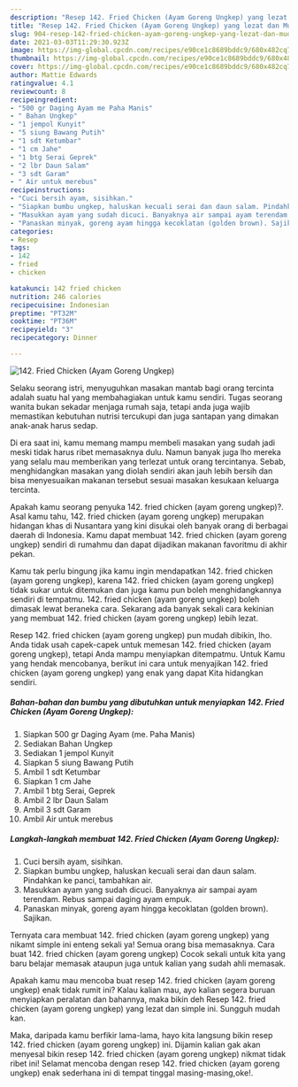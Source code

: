 ```yaml
---
description: "Resep 142. Fried Chicken (Ayam Goreng Ungkep) yang lezat dan Mudah Dibuat"
title: "Resep 142. Fried Chicken (Ayam Goreng Ungkep) yang lezat dan Mudah Dibuat"
slug: 904-resep-142-fried-chicken-ayam-goreng-ungkep-yang-lezat-dan-mudah-dibuat
date: 2021-03-03T11:29:30.923Z
image: https://img-global.cpcdn.com/recipes/e90ce1c8689bddc9/680x482cq70/142-fried-chicken-ayam-goreng-ungkep-foto-resep-utama.jpg
thumbnail: https://img-global.cpcdn.com/recipes/e90ce1c8689bddc9/680x482cq70/142-fried-chicken-ayam-goreng-ungkep-foto-resep-utama.jpg
cover: https://img-global.cpcdn.com/recipes/e90ce1c8689bddc9/680x482cq70/142-fried-chicken-ayam-goreng-ungkep-foto-resep-utama.jpg
author: Mattie Edwards
ratingvalue: 4.1
reviewcount: 8
recipeingredient:
- "500 gr Daging Ayam me Paha Manis"
- " Bahan Ungkep"
- "1 jempol Kunyit"
- "5 siung Bawang Putih"
- "1 sdt Ketumbar"
- "1 cm Jahe"
- "1 btg Serai Geprek"
- "2 lbr Daun Salam"
- "3 sdt Garam"
- " Air untuk merebus"
recipeinstructions:
- "Cuci bersih ayam, sisihkan."
- "Siapkan bumbu ungkep, haluskan kecuali serai dan daun salam. Pindahkan ke panci, tambahkan air."
- "Masukkan ayam yang sudah dicuci. Banyaknya air sampai ayam terendam. Rebus sampai daging ayam empuk."
- "Panaskan minyak, goreng ayam hingga kecoklatan (golden brown). Sajikan."
categories:
- Resep
tags:
- 142
- fried
- chicken

katakunci: 142 fried chicken 
nutrition: 246 calories
recipecuisine: Indonesian
preptime: "PT32M"
cooktime: "PT36M"
recipeyield: "3"
recipecategory: Dinner

---
```



![142. Fried Chicken (Ayam Goreng Ungkep)](https://img-global.cpcdn.com/recipes/e90ce1c8689bddc9/680x482cq70/142-fried-chicken-ayam-goreng-ungkep-foto-resep-utama.jpg)

Selaku seorang istri, menyuguhkan masakan mantab bagi orang tercinta adalah suatu hal yang membahagiakan untuk kamu sendiri. Tugas seorang  wanita bukan sekadar menjaga rumah saja, tetapi anda juga wajib memastikan kebutuhan nutrisi tercukupi dan juga santapan yang dimakan anak-anak harus sedap.

Di era  saat ini, kamu memang mampu membeli masakan yang sudah jadi meski tidak harus ribet memasaknya dulu. Namun banyak juga lho mereka yang selalu mau memberikan yang terlezat untuk orang tercintanya. Sebab, menghidangkan masakan yang diolah sendiri akan jauh lebih bersih dan bisa menyesuaikan makanan tersebut sesuai masakan kesukaan keluarga tercinta. 



Apakah kamu seorang penyuka 142. fried chicken (ayam goreng ungkep)?. Asal kamu tahu, 142. fried chicken (ayam goreng ungkep) merupakan hidangan khas di Nusantara yang kini disukai oleh banyak orang di berbagai daerah di Indonesia. Kamu dapat membuat 142. fried chicken (ayam goreng ungkep) sendiri di rumahmu dan dapat dijadikan makanan favoritmu di akhir pekan.

Kamu tak perlu bingung jika kamu ingin mendapatkan 142. fried chicken (ayam goreng ungkep), karena 142. fried chicken (ayam goreng ungkep) tidak sukar untuk ditemukan dan juga kamu pun boleh menghidangkannya sendiri di tempatmu. 142. fried chicken (ayam goreng ungkep) boleh dimasak lewat beraneka cara. Sekarang ada banyak sekali cara kekinian yang membuat 142. fried chicken (ayam goreng ungkep) lebih lezat.

Resep 142. fried chicken (ayam goreng ungkep) pun mudah dibikin, lho. Anda tidak usah capek-capek untuk memesan 142. fried chicken (ayam goreng ungkep), tetapi Anda mampu menyiapkan ditempatmu. Untuk Kamu yang hendak mencobanya, berikut ini cara untuk menyajikan 142. fried chicken (ayam goreng ungkep) yang enak yang dapat Kita hidangkan sendiri.

<!--inarticleads1-->

##### Bahan-bahan dan bumbu yang dibutuhkan untuk menyiapkan 142. Fried Chicken (Ayam Goreng Ungkep):

1. Siapkan 500 gr Daging Ayam (me. Paha Manis)
1. Sediakan  Bahan Ungkep
1. Sediakan 1 jempol Kunyit
1. Siapkan 5 siung Bawang Putih
1. Ambil 1 sdt Ketumbar
1. Siapkan 1 cm Jahe
1. Ambil 1 btg Serai, Geprek
1. Ambil 2 lbr Daun Salam
1. Ambil 3 sdt Garam
1. Ambil  Air untuk merebus




<!--inarticleads2-->

##### Langkah-langkah membuat 142. Fried Chicken (Ayam Goreng Ungkep):

1. Cuci bersih ayam, sisihkan.
1. Siapkan bumbu ungkep, haluskan kecuali serai dan daun salam. Pindahkan ke panci, tambahkan air.
1. Masukkan ayam yang sudah dicuci. Banyaknya air sampai ayam terendam. Rebus sampai daging ayam empuk.
1. Panaskan minyak, goreng ayam hingga kecoklatan (golden brown). Sajikan.




Ternyata cara membuat 142. fried chicken (ayam goreng ungkep) yang nikamt simple ini enteng sekali ya! Semua orang bisa memasaknya. Cara buat 142. fried chicken (ayam goreng ungkep) Cocok sekali untuk kita yang baru belajar memasak ataupun juga untuk kalian yang sudah ahli memasak.

Apakah kamu mau mencoba buat resep 142. fried chicken (ayam goreng ungkep) enak tidak rumit ini? Kalau kalian mau, ayo kalian segera buruan menyiapkan peralatan dan bahannya, maka bikin deh Resep 142. fried chicken (ayam goreng ungkep) yang lezat dan simple ini. Sungguh mudah kan. 

Maka, daripada kamu berfikir lama-lama, hayo kita langsung bikin resep 142. fried chicken (ayam goreng ungkep) ini. Dijamin kalian gak akan menyesal bikin resep 142. fried chicken (ayam goreng ungkep) nikmat tidak ribet ini! Selamat mencoba dengan resep 142. fried chicken (ayam goreng ungkep) enak sederhana ini di tempat tinggal masing-masing,oke!.

